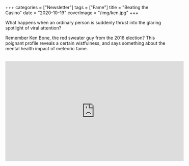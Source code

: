 +++
categories = ["Newsletter"]
tags = ["Fame"]
title = "Beating the Casino"
date = "2020-10-19"
coverImage = "/img/ken.jpg"
+++

What happens when an ordinary person is suddenly thrust into the glaring spotlight of viral attention?

<!--more-->

Remember Ken Bone, the red sweater guy from the 2016 election? This poignant profile reveals a certain wistfulness, and says something about the mental health impact of meteoric fame.

<br>

<iframe width="560" height="315" src="https://www.youtube.com/embed/8nUHHP20Ffw" frameborder="0" allow="accelerometer; autoplay; clipboard-write; encrypted-media; gyroscope; picture-in-picture" allowfullscreen></iframe>
